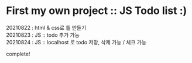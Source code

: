 # First my own project :: JS Todo list :)
   
20210822 : html & css로 틀 만들기   
20210823 : JS :: todo 추가 가능   
20210824 : JS :: localhost 로 todo 저장, 삭제 가능 / 체크 가능    
     
complete!
